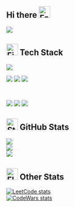 <h2 align="left">Hi there <img src="https://raw.githubusercontent.com/Tarikul-Islam-Anik/Animated-Fluent-Emojis/master/Emojis/Smilies/Face%20in%20Clouds.png" alt="Face in Clouds" width="30" height="30" /></h2>

[![](https://visitcount.itsvg.in/api?id=Spooffit&label=Profile%20Views&color=6&icon=2&pretty=true)](https://visitcount.itsvg.in)


<h2 align="left"><img src="https://raw.githubusercontent.com/Tarikul-Islam-Anik/Animated-Fluent-Emojis/master/Emojis/Travel%20and%20places/Fire.png" alt="Fire" width="30" height="30" /> Tech Stack</h2>

![](https://img.shields.io/badge/Platform-.NET-%23512BD4?style=for-the-badge&logo=appveyor&logo=.NET)

![](https://img.shields.io/badge/Code-C%23-%23512BD4?style=flat-square&logo=Csharp)
![](https://img.shields.io/badge/Framework-ASP.NET%20Core-%23512BD4?style=flat-square&logo=.NET)
![](https://img.shields.io/badge/ORM-Entity%20Framework-%23512BD4?style=flat-square&logo=.NET)

<br>

![](https://img.shields.io/badge/Code-HTML5-%23E34F26?style=flat-square&logo=HTML5)
![](https://img.shields.io/badge/Style-CSS3-%231572B6?style=flat-square&logo=CSS3)
![](https://img.shields.io/badge/Code-JavaScript-%23F7DF1E?style=flat-square&logo=JavaScript)


<h2 align="left"><img src="https://raw.githubusercontent.com/Tarikul-Islam-Anik/Animated-Fluent-Emojis/master/Emojis/Travel%20and%20places/Star.png" alt="Star" width="30" height="30" /> GitHub Stats</h2>

![](https://github-readme-stats.vercel.app/api?username=Spooffit&theme=react&hide_border=false&include_all_commits=false&count_private=false)<br/>
![](https://github-readme-streak-stats.herokuapp.com/?user=Spooffit&theme=react&hide_border=false)<br/>
![](https://github-readme-stats.vercel.app/api/top-langs/?username=Spooffit&theme=react&hide_border=false&include_all_commits=false&count_private=false&layout=compact)

<h2 align="left"><img src="https://raw.githubusercontent.com/Tarikul-Islam-Anik/Animated-Fluent-Emojis/master/Emojis/Travel%20and%20places/Flying%20Saucer.png" alt="Flying Saucer" width="30" height="30" /> Other Stats</h2>

[![LeetCode stats](https://leetcode-stats-six.vercel.app/api?username=Spooffit&theme=dark)](https://leetcode.com/Spooffit/)<br/>
[![CodeWars stats](https://www.codewars.com/users/Spooffit/badges/large)](https://www.codewars.com/users/Spooffit)


